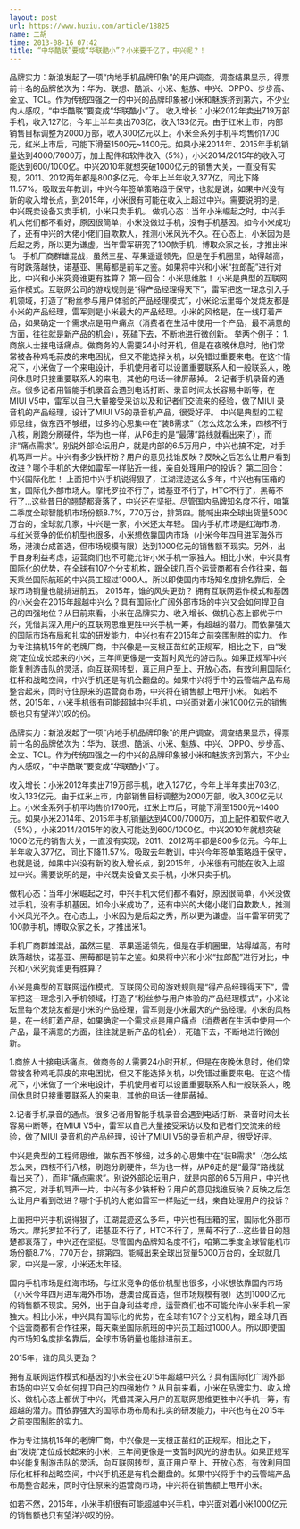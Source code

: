 ```yaml
---
layout: post
url: https://www.huxiu.com/article/18825
name: 二胡
time: 2013-08-16 07:42
title: “中华酷联”要成“华联酷小”？小米要千亿了，中兴呢？！
---
```

品牌实力：新浪发起了一项“内地手机品牌印象”的用户调查。调查结果显示，得票前十名的品牌依次为：华为、联想、酷派、小米、魅族、中兴、OPPO、步步高、金立、TCL。作为传统四强之一的中兴的品牌印象被小米和魅族挤到第六，不少业内人感叹，“中华酷联”要变成“华联酷小”了。 收入增长：小米2012年卖出719万部手机，收入127亿，今年上半年卖出703亿，收入133亿元。由于红米上市，内部销售目标调整为2000万部，收入300亿元以上。小米全系列手机平均售价1700元，红米上市后，可能下滑至1500元~1400元。如果小米2014年、2015年手机销量达到4000/7000万，加上配件和软件收入（5%），小米2014/2015年的收入可能达到600/1000亿。中兴2010年就想突破1000亿元的销售大关，一直没有实现，2011、2012两年都是800多亿元。今年上半年收入377亿，同比下降11.57%。吸取去年教训，中兴今年签单策略趋于保守，也就是说，如果中兴没有新的收入增长点，到2015年，小米很有可能在收入上超过中兴。需要说明的是，中兴既卖设备又卖手机，小米只卖手机。 做机心态：当年小米崛起之时，中兴手机大佬们都不看好，原因很简单，小米没做过手机，没有手机基因。如今小米成功了，还有中兴的大佬小佬们自欺欺人，推测小米风光不久。在心态上，小米因为是后起之秀，所以更为谦虚。当年雷军研究了100款手机，博取众家之长，才推出米1。 手机厂商群雄混战，虽然三星、苹果遥遥领先，但是在手机圈里，站得越高，有时跌落越快，诺基亚、黑莓都是前车之鉴。如果将中兴和小米“拉郎配”进行对比，中兴和小米究竟谁更有胜算？ 第一回合：小米思维胜！ 小米是典型的互联网运作模式。互联网公司的游戏规则是“得产品经理得天下”，雷军把这一理念引入手机领域，打造了“粉丝参与用户体验的产品经理模式”，小米论坛里每个发烧友都是小米的产品经理，雷军则是小米最大的产品经理。小米的风格是，在一线盯着产品，如果确定一个需求点是用户痛点（消费者在生活中使用一个产品，最不满意的方面，往往就是新产品的机会），死磕下去，不断地进行微创新。 举两个例子： 1.商旅人士接电话痛点。做商务的人需要24小时开机，但是在夜晚休息时，他们常常被各种鸡毛蒜皮的来电困扰，但又不能选择关机，以免错过重要来电。在这个情况下，小米做了一个来电设计，手机使用者可以设置重要联系人和一般联系人，晚间休息时只接重要联系人的来电，其他的电话一律屏蔽掉。 2.记者手机录音的通点。很多记者用智能手机录音会遇到电话打断、录音时间太长容易中断等，在MIUI V5中，雷军以自己大量接受采访以及和记者们交流来的经验，做了MIUI 录音机的产品经理，设计了MIUI V5的录音机产品，很受好评。 中兴是典型的工程师思维，做东西不够细，过多的心思集中在“装B需求”（怎么炫怎么来，四核不行八核，刷跑分刷硬件，华为也一样，从P6走的是“最薄”路线就看出来了），而非“痛点需求”。别说外部论坛用户，就是内部的6.5万用户，中兴也搞不定，对手机骂声一片。中兴有多少铁杆粉？用户的意见找谁反映？反映之后怎么让用户看到改进？哪个手机的大佬如雷军一样贴近一线，亲自处理用户的投诉？ 第二回合：中兴国际化胜！ 上面把中兴手机说得狠了，江湖混迹这么多年，中兴也有压箱的宝，国际化外部市场大。摩托罗拉不行了，诺基亚不行了，HTC不行了，黑莓不行了…这些昔日的翘楚都衰落了，中兴还在坚挺。尽管国内品牌知名度不行，咱第二季度全球智能机市场份额8.7%，770万台，排第四。能喊出来全球出货量5000万台的，全球就几家，中兴是一家，小米还太年轻。 国内手机市场是红海市场，与红米竞争的低价机型也很多，小米想依靠国内市场（小米今年四月进军海外市场，港澳台成首选，但市场规模有限）达到1000亿元的销售额不现实。另外，出于自身利益考虑，运营商们也不可能允许小米手机一家独大。相比小米，中兴具有国际化的优势，在全球有107个分支机构，跟全球几百个运营商都有合作往来，每天乘坐国际航班的中兴员工超过1000人。所以即使国内市场知名度排名靠后，全球市场销量也能排进前五。 2015年，谁的风头更劲？ 拥有互联网运作模式和基因的小米会在2015年超越中兴么？具有国际化广阔外部市场的中兴又会如何捍卫自己的四强地位？从目前来看，小米在品牌实力、收入增长、做机心态上都优于中兴，凭借其深入用户的互联网思维更胜中兴手机一筹，有超越的潜力。而依靠强大的国际市场布局和扎实的研发能力，中兴也有在2015年之前突围制胜的实力。 作为专注搞机15年的老牌厂商，中兴像是一支根正苗红的正规军。相比之下，由“发烧”定位成长起来的小米，三年间更像是一支暂时风光的游击队。如果正规军中兴能复制游击队的灵活，向互联网转型，真正用户至上、开放心态，有效利用国际化杠杆和战略空间，中兴手机还是有机会翻盘的。如果中兴将手中的云管端产品布局整合起来，同时守住原来的运营商市场，中兴将在销售额上甩开小米。 如若不然，2015年，小米手机很有可能超越中兴手机，中兴面对着小米1000亿元的销售额也只有望洋兴叹的份。

品牌实力：新浪发起了一项“内地手机品牌印象”的用户调查。调查结果显示，得票前十名的品牌依次为：华为、联想、酷派、小米、魅族、中兴、OPPO、步步高、金立、TCL。作为传统四强之一的中兴的品牌印象被小米和魅族挤到第六，不少业内人感叹，“中华酷联”要变成“华联酷小”了。

收入增长：小米2012年卖出719万部手机，收入127亿，今年上半年卖出703亿，收入133亿元。由于红米上市，内部销售目标调整为2000万部，收入300亿元以上。小米全系列手机平均售价1700元，红米上市后，可能下滑至1500元~1400元。如果小米2014年、2015年手机销量达到4000/7000万，加上配件和软件收入（5%），小米2014/2015年的收入可能达到600/1000亿。中兴2010年就想突破1000亿元的销售大关，一直没有实现，2011、2012两年都是800多亿元。今年上半年收入377亿，同比下降11.57%。吸取去年教训，中兴今年签单策略趋于保守，也就是说，如果中兴没有新的收入增长点，到2015年，小米很有可能在收入上超过中兴。需要说明的是，中兴既卖设备又卖手机，小米只卖手机。

做机心态：当年小米崛起之时，中兴手机大佬们都不看好，原因很简单，小米没做过手机，没有手机基因。如今小米成功了，还有中兴的大佬小佬们自欺欺人，推测小米风光不久。在心态上，小米因为是后起之秀，所以更为谦虚。当年雷军研究了100款手机，博取众家之长，才推出米1。

手机厂商群雄混战，虽然三星、苹果遥遥领先，但是在手机圈里，站得越高，有时跌落越快，诺基亚、黑莓都是前车之鉴。如果将中兴和小米“拉郎配”进行对比，中兴和小米究竟谁更有胜算？

小米是典型的互联网运作模式。互联网公司的游戏规则是“得产品经理得天下”，雷军把这一理念引入手机领域，打造了“粉丝参与用户体验的产品经理模式”，小米论坛里每个发烧友都是小米的产品经理，雷军则是小米最大的产品经理。小米的风格是，在一线盯着产品，如果确定一个需求点是用户痛点（消费者在生活中使用一个产品，最不满意的方面，往往就是新产品的机会），死磕下去，不断地进行微创新。

1.商旅人士接电话痛点。做商务的人需要24小时开机，但是在夜晚休息时，他们常常被各种鸡毛蒜皮的来电困扰，但又不能选择关机，以免错过重要来电。在这个情况下，小米做了一个来电设计，手机使用者可以设置重要联系人和一般联系人，晚间休息时只接重要联系人的来电，其他的电话一律屏蔽掉。

2.记者手机录音的通点。很多记者用智能手机录音会遇到电话打断、录音时间太长容易中断等，在MIUI V5中，雷军以自己大量接受采访以及和记者们交流来的经验，做了MIUI 录音机的产品经理，设计了MIUI V5的录音机产品，很受好评。

中兴是典型的工程师思维，做东西不够细，过多的心思集中在“装B需求”（怎么炫怎么来，四核不行八核，刷跑分刷硬件，华为也一样，从P6走的是“最薄”路线就看出来了），而非“痛点需求”。别说外部论坛用户，就是内部的6.5万用户，中兴也搞不定，对手机骂声一片。中兴有多少铁杆粉？用户的意见找谁反映？反映之后怎么让用户看到改进？哪个手机的大佬如雷军一样贴近一线，亲自处理用户的投诉？

上面把中兴手机说得狠了，江湖混迹这么多年，中兴也有压箱的宝，国际化外部市场大。摩托罗拉不行了，诺基亚不行了，HTC不行了，黑莓不行了…这些昔日的翘楚都衰落了，中兴还在坚挺。尽管国内品牌知名度不行，咱第二季度全球智能机市场份额8.7%，770万台，排第四。能喊出来全球出货量5000万台的，全球就几家，中兴是一家，小米还太年轻。

国内手机市场是红海市场，与红米竞争的低价机型也很多，小米想依靠国内市场（小米今年四月进军海外市场，港澳台成首选，但市场规模有限）达到1000亿元的销售额不现实。另外，出于自身利益考虑，运营商们也不可能允许小米手机一家独大。相比小米，中兴具有国际化的优势，在全球有107个分支机构，跟全球几百个运营商都有合作往来，每天乘坐国际航班的中兴员工超过1000人。所以即使国内市场知名度排名靠后，全球市场销量也能排进前五。

2015年，谁的风头更劲？

拥有互联网运作模式和基因的小米会在2015年超越中兴么？具有国际化广阔外部市场的中兴又会如何捍卫自己的四强地位？从目前来看，小米在品牌实力、收入增长、做机心态上都优于中兴，凭借其深入用户的互联网思维更胜中兴手机一筹，有超越的潜力。而依靠强大的国际市场布局和扎实的研发能力，中兴也有在2015年之前突围制胜的实力。

作为专注搞机15年的老牌厂商，中兴像是一支根正苗红的正规军。相比之下，由“发烧”定位成长起来的小米，三年间更像是一支暂时风光的游击队。如果正规军中兴能复制游击队的灵活，向互联网转型，真正用户至上、开放心态，有效利用国际化杠杆和战略空间，中兴手机还是有机会翻盘的。如果中兴将手中的云管端产品布局整合起来，同时守住原来的运营商市场，中兴将在销售额上甩开小米。

如若不然，2015年，小米手机很有可能超越中兴手机，中兴面对着小米1000亿元的销售额也只有望洋兴叹的份。

